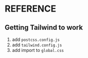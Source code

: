 # REFERENCE

## Getting Tailwind to work

1. add `postcss.config.js`
2. add `tailwind.config.js`
3. add import to `global.css`
